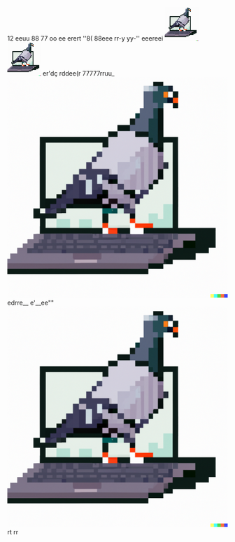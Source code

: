 
12
eeuu
88
77
oo
ee
erert
''8(
88eee
rr-y
yy-''
eeereei
<img title="uni"  src="https://raw.githubusercontent.com/Fralacticus/helper-wordpress-documents-for-git/main/article/assets/pigeon2.png" alt="pigeon" width="77">   <img title="uni"  src="https://raw.githubusercontent.com/Fralacticus/helper-wordpress-documents-for-git/main/article/assets/pigeon2.png" alt="pigeon" width="77"> 
er'dç
rddee(r
77777rruu_ ![pigeon](https://raw.githubusercontent.com/Fralacticus/articles_md/main/Article_teintes_rouges_degats/assets/pigeon2.png)
edrre__
e'__ee""
![pigeon](https://raw.githubusercontent.com/Fralacticus/helper-wordpress-documents-for-git/main/article/assets/pigeon2.png "coucou") 
rt
rr
